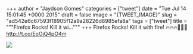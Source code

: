 
+++
author = "Jaydson Gomes"
categories = ["tweet"]
date = "Tue Jul 14 15:01:45 +0000 2015"
draft = false
image = "{TWEET_IMAGE}"
slug = "ad542e6c67593f18905f12a9a28226d8985efa8a"
tags = ["tweet"]
title = """Firefox Rocks! Kill it wi..."""
+++
Firefox Rocks! Kill it with fire! 🔥🔥🔥💩💩💩 http://t.co/EoOjQ4pO4m

![](/images/tweet-media/620971450162380800-CJ4gxj3UsAAHPjh.png)